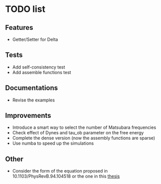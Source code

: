 # TODO list

## Features
- Getter/Setter for Delta

## Tests
- Add self-consistency test
- Add assemble functions test

## Documentations
- Revise the examples 

## Improvements
- Introduce a smart way to select the number of Matsubara frequencies 
- Check effect of Dynes and tau_ob parameter on the free energy
- Complete the dense version (now the assembly functions are sparse)
- Use numba to speed up the simulations

## Other
- Consider the form of the equation proposed in 10.1103/PhysRevB.94.104518 or the one in this [thesis](https://media.proquest.com/media/hms/ORIG/2/ot51H?_s=cX4Q%2BnhKfmkuzqnZsFoRSwBuoEg%3D)